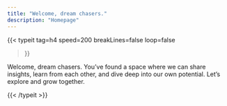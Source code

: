 ```yaml
---
title: "Welcome, dream chasers."
description: "Homepage"
---
```


{{< typeit 
  tag=h4
  speed=200
  breakLines=false
  loop=false
>}}

Welcome, dream chasers. You’ve found a space where we can share insights, learn from each other, and dive deep into our own potential. Let’s explore and grow together.

{{< /typeit >}}